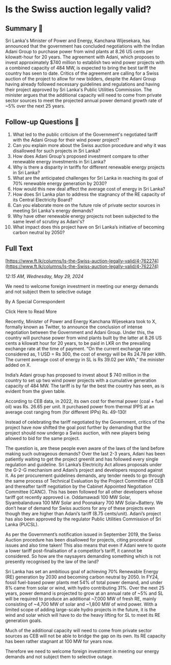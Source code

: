 # Is the Swiss auction legally valid?

## Summary 🤖

Sri Lanka's Minister of Power and Energy, Kanchana Wijesekara, has announced that the government has concluded negotiations with the Indian Adani Group to purchase power from wind plants at 8.26 US cents per kilowatt-hour for 20 years. The agreement with Adani, which proposes to invest approximately $740 million to establish two wind power projects with a combined capacity of 484 MW, is expected to bring the best tariff the country has seen to date. Critics of the agreement are calling for a Swiss auction of the project to allow for new bidders, despite the Adani Group having already followed necessary guidelines and regulations and having their project approved by Sri Lanka's Public Utilities Commission. The minister argues that the additional capacity will need to come from private sector sources to meet the projected annual power demand growth rate of ~5% over the next 25 years.

## Follow-up Questions 🤖

1. What led to the public criticism of the Government's negotiated tariff with the Adani Group for their wind power project?
2. Can you explain more about the Swiss auction procedure and why it was disallowed for such projects in Sri Lanka?
3. How does Adani Group's proposed investment compare to other renewable energy investments in Sri Lanka?
4. Why is there a disparity in tariffs for different renewable energy projects in Sri Lanka?
5. What are the anticipated challenges for Sri Lanka in reaching its goal of 70% renewable energy generation by 2030? 
6. How would this new deal affect the average cost of energy in Sri Lanka?
7. How does Sri Lanka plan to address the stagnancy of the RE capacity of its Central Electricity Board?
8. Can you elaborate more on the future role of private sector sources in meeting Sri Lanka's energy demands?
9. Why have other renewable energy projects not been subjected to the same level of scrutiny as Adani's?
10. What impact does this project have on Sri Lanka’s initiative of becoming carbon neutral by 2050?

## Full Text

[https://www.ft.lk/columns/Is-the-Swiss-auction-legally-valid/4-762274](https://www.ft.lk/columns/Is-the-Swiss-auction-legally-valid/4-762274)

*12:15 AM, Wednesday, May 29, 2024*

We need to welcome foreign investment in meeting our energy demands and not subject them to selective outage

By A Special Correspondent

Click Here to Read More

Recently, Minister of Power and Energy Kanchana Wijesekara took to X, formally known as Twitter, to announce the conclusion of intense negotiation between the Government and Adani Group. Under this, the country will purchase power from wind plants built by the latter at 8.26 US cents a kilowatt hour for 20 years, to be paid in LKR on the prevailing exchange rate at the time of payment. “On the current exchange rate considered as, 1 USD = Rs 300, the cost of energy will be Rs 24.78 per kWh. The current average cost of energy in SL is Rs 39.02 per kWh,” the minister added on X.

India’s Adani group has proposed to invest about $ 740 million in the country to set up two wind power projects with a cumulative generation capacity of 484 MW. The tariff is by far the best the country has seen, as is evident from the given table.

According to CEB data, in 2022, its own cost for thermal power (coal + fuel oil) was Rs. 26.65 per unit. It purchased power from thermal IPPS at an average cost ranging from (for different IPPs) Rs. 49-130!

Instead of celebrating the tariff negotiated by the Government, critics of the project have now shifted the goal post further by demanding that the project should now undergo a Swiss auction, with new players being allowed to bid for the same project.

The question is, are these people even aware of the laws of the land before making such outrageous demands? Over the last 2-3 years, Adani has been patiently waiting to get the project greenlit and has followed every single regulation and guideline. Sri Lanka’s Electricity Act allows proposals under the G-2-G mechanism and Adani’s project and developers respond against it. As per procurement guidelines demands, any tender needs to go through the same process of Technical Evaluation by the Project Committee of CEB and thereafter tariff negotiation by the Cabinet Appointed Negotiation Committee (CANC). This has been followed for all other developers whose tariff got recently approved i.e. Oddamawadi 100 MW Solar, Siyambalanduwa 100 MW Solar and Poonakary 700 MW Solar+Battery. We don’t hear of demand for Swiss auctions for any of these projects even though they are higher than Adani’s tariff (8.75 cents/unit). Adani’s project has also been approved by the regulator Public Utilities Commission of Sri Lanka (PUCSL).

As per the Government’s notification issued in September 2019, the Swiss Auction procedure has been disallowed for projects, citing procedural issues and also time taken! This also means that even if Adani were to quote a lower tariff post-finalisation of a competitor’s tariff, it cannot be considered. So how are the naysayers demanding something which is not presently recognised by the law of the land?

Sri Lanka has set an ambitious goal of achieving 70% Renewable Energy (RE) generation by 2030 and becoming carbon neutral by 2050. In FY24, fossil fuel-based power plants met 54% of total power demand, and under 8% came from solar or wind, with hydro contributing 31%. Over the next 25 years, power demand is projected to grow at an annual rate of ~5% and SL will be required to produce an additional ~7,000 MW of fresh RE, mainly consisting of ~4,700 MW of solar and ~1,800 MW of wind power. With a limited scope of adding large-scale hydro projects in the future, it is the wind and solar which will have to do the heavy lifting for SL to meet its RE generation goals.

Much of the additional capacity will need to come from private sector sources as CEB will not be able to bridge the gap on its own. Its RE capacity has been rather stagnant at 100 MW for years now.

Therefore we need to welcome foreign investment in meeting our energy demands and not subject them to selective outage.

